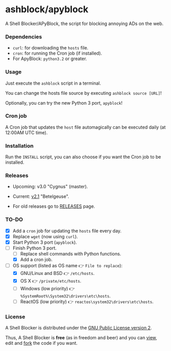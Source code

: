# ashblock/apyblock

A Shell Blocker/APyBlock, the script for blocking annoying ADs on the web.

### Dependencies

- `curl`: for downloading the `hosts` file.
- `cron`: for running the Cron job (if installed).
- For ApyBlock: `python3.2` or greater.

### Usage

Just execute the `ashblock` script in a terminal.

You can change the hosts file source by executing `ashblock source [URL]`!

Optionally, you can try the new Python 3 port, `apyblock`!

### Cron job

A Cron job that updates the `host` file automagically can be executed daily (at 12:00AM UTC time).

### Installation

Run the `INSTALL` script, you can also choose if you want the Cron job to be installed.

### Releases

- Upcoming: v3.0 "Cygnus" (master).

- Current: [v2.1](https://github.com/feskyde/ashblock/releases/tag/v2.1) "Betelgeuse".

- For old releases go to [RELEASES](https://github.com/feskyde/ashblock/releases) page.

### TO-DO

- [x] Add a `cron` job for updating the `hosts` file every day.
- [x] Replace `wget` (now using `curl`).
- [x] Start Python 3 port (`apyblock`).
- [ ] Finish Python 3 port.
    - [ ] Replace shell commands with Python functions.
    - [x] Add a cron job.
- [ ] OS support (listed as OS name :point_right: `File to replace`):
    - [x] GNU/Linux and BSD :point_right: `/etc/hosts`.
    - [x] OS X :point_right: `/private/etc/hosts`.
    - [ ] Windows (low priority) :point_right: `%SystemRoot%\System32\drivers\etc\hosts`.
    - [ ] ReactOS (low priority) :point_right: `reactos\system32\drivers\etc\hosts`.

### License

A Shell Blocker is distributed under the [GNU Public License version 2](http://www.gnu.org/licenses/old-licenses/gpl-2.0.html).

Thus, A Shell Blocker is **free** (as in freedom and beer) and you can [view](https://github.com/feskyde/ashblock), edit and [fork](https://github.com/feskyde/ashblock/fork) the code if you want.

